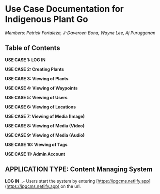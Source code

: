 # **Use Case Documentation for Indigenous Plant Go**

*Members: Patrick Fortaleza, J-Daveroen Bona, Wayne Lee, Aj Purugganan*

## Table of Contents

**USE CASE 1: LOG IN**

**USE CASE 2: Creating Plants**

**USE CASE 3: Viewing of Plants**

**USE CASE 4: Viewing of Waypoints**

**USE CASE 5: Viewing of Users**

**USE CASE 6: Viewing of Locations**

**USE CASE 7: Viewing of Media (Image)**

**USE CASE 8: Viewing of Media (Video)**

**USE CASE 9: Viewing of Media (Audio)**

**USE CASE 10: Viewing of Tags**

**USE CASE 11: Admin Account**

## APPLICATION TYPE: Content Managing System

**LOG IN**
..- Users start the system by entering [https://ipgcms.netlify.app](https://ipgcms.netlify.app) on the url.


